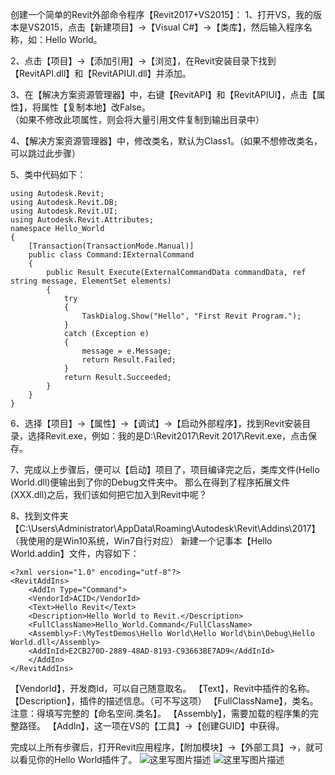 ﻿创建一个简单的Revit外部命令程序【Revit2017+VS2015】：
1、打开VS，我的版本是VS2015，点击【新建项目】→【Visual C#】→【类库】，然后输入程序名称，如：Hello World。

2、点击【项目】→【添加引用】→【浏览】，在Revit安装目录下找到【RevitAPI.dll】和【RevitAPIUI.dll】并添加。

3、在【解决方案资源管理器】中，右键【RevitAPI】和【RevitAPIUI】，点击【属性】，将属性【复制本地】改False。   
    （如果不修改此项属性，则会将大量引用文件复制到输出目录中）
    
4、【解决方案资源管理器】中，修改类名，默认为Class1。（如果不想修改类名，可以跳过此步骤）

5、类中代码如下：

```
using Autodesk.Revit;
using Autodesk.Revit.DB;
using Autodesk.Revit.UI;
using Autodesk.Revit.Attributes;
namespace Hello_World
{
    [Transaction(TransactionMode.Manual)]
    public class Command:IExternalCommand
    {
        public Result Execute(ExternalCommandData commandData, ref string message, ElementSet elements)
        {
            try
            {
                TaskDialog.Show("Hello", "First Revit Program.");
            }
            catch (Exception e)
            {
                message = e.Message;
                return Result.Failed;
            }
            return Result.Succeeded;
        }
    }
}  
```

6、选择【项目】→【属性】→【调试】→【启动外部程序】，找到Revit安装目录，选择Revit.exe，例如：我的是D:\Revit2017\Revit 2017\Revit.exe，点击保存。

7、完成以上步骤后，便可以【启动】项目了，项目编译完之后，类库文件(Hello World.dll)便输出到了你的Debug文件夹中。
那么在得到了程序拓展文件(XXX.dll)之后，我们该如何把它加入到Revit中呢？

8、找到文件夹【C:\Users\Administrator\AppData\Roaming\Autodesk\Revit\Addins\2017】（我使用的是Win10系统，Win7自行对应）
      新建一个记事本【Hello World.addin】文件，内容如下：
```
<?xml version="1.0" encoding="utf-8"?>
<RevitAddIns>
	<AddIn Type="Command">
	<VendorId>ACID</VendorId>
	<Text>Hello Revit</Text>
	<Description>Hello World to Revit.</Description>
	<FullClassName>Hello_World.Command</FullClassName>
	<Assembly>F:\MyTestDemos\Hello World\Hello World\bin\Debug\Hello World.dll</Assembly>
	<AddInId>E2CB270D-2889-48AD-8193-C93663BE7AD9</AddInId>
	</AddIn>
</RevitAddIns>
```

【VendorId】，开发商Id，可以自己随意取名。
【Text】，Revit中插件的名称。
【Description】，插件的描述信息。（可不写这项）
【FullClassName】，类名。注意：得填写完整的【命名空间.类名】。
【Assembly】，需要加载的程序集的完整路径。
【AddIn】，这一项在VS的【工具】→【创建GUID】中获得。

完成以上所有步骤后，打开Revit应用程序，【附加模块】→【外部工具】→，就可以看见你的Hello World插件了。
![这里写图片描述](https://img-blog.csdn.net/20160804171357673)
![这里写图片描述](https://img.blog.csdn.net/20160804171416841)
 








